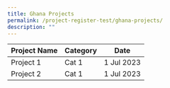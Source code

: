 ```yaml
---
title: Ghana Projects
permalink: /project-register-test/ghana-projects/
description: ""
---
```



|**Project Name**| **Category** |**Date**|
| --- | --- | --- |
| Project 1  | Cat 1   | 1 Jul 2023     |
| Project 2  | Cat 1   | 1 Jul 2023     |
